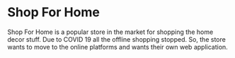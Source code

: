 <h1>Shop For Home</h1>
<p>Shop For Home is a popular store in the 
market for shopping the home decor stuff. Due 
to COVID 19 all the offline shopping stopped. So, 
the store wants to move to the online platforms 
and wants their own web application. </p>

